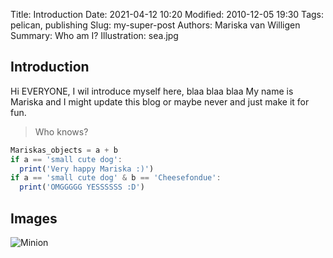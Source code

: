 Title: Introduction
Date: 2021-04-12 10:20
Modified: 2010-12-05 19:30
Tags: pelican, publishing
Slug: my-super-post
Authors: Mariska van Willigen
Summary: Who am I?
Illustration: sea.jpg

## Introduction
Hi EVERYONE, I wil introduce myself here, blaa blaa blaa My name is Mariska and I might update this blog or maybe never and just make it for fun. 

> Who knows?


``` js
Mariskas_objects = a + b
if a == 'small cute dog':
  print('Very happy Mariska :)')
if a == 'small cute dog' & b == 'Cheesefondue':
  print('OMGGGGG YESSSSSS :D')
```

## Images

![Minion](https://octodex.github.com/images/minion.png)

